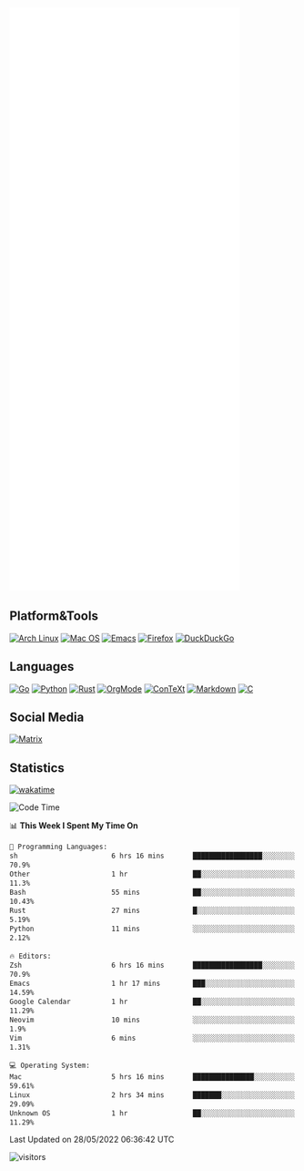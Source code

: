 ![Metrics](https://github.com/SteamedFish/SteamedFish/blob/master/github-metrics.svg)

## Platform&Tools

[![Arch Linux](https://img.shields.io/badge/ArchLinux-1793D1?logo=arch-linux&logoColor=fff&style=flat-square)](https://archlinux.org/)
[![Mac OS](https://img.shields.io/badge/MacOS-000000?style=flat-square&logo=macos&logoColor=F0F0F0)](https://www.apple.com/macos/)
[![Emacs](https://img.shields.io/badge/Emacs-%237F5AB6.svg?&style=flat-square&logo=gnu-emacs&logoColor=white)](https://www.gnu.org/software/emacs/)
[![Firefox](https://img.shields.io/badge/Firefox-FF7139?style=flat-square&logo=Firefox-Browser&logoColor=white)](https://firefox.com/)
[![DuckDuckGo](https://img.shields.io/badge/DuckDuckGo-DE5833?style=flat-square&logo=DuckDuckGo&logoColor=white)](https://duckduckgo.com/)

## Languages

[![Go](https://img.shields.io/badge/Golang-%2300ADD8.svg?style=flat-square&logo=go&logoColor=white)](https://golang.org/)
[![Python](https://img.shields.io/badge/Python-3670A0?style=flat-square&logo=python&logoColor=ffdd54)](https://www.python.org/)
[![Rust](https://img.shields.io/badge/Rust-%23000000.svg?style=flat-square&logo=rust&logoColor=white)](https://www.rust-lang.org/)
[![OrgMode](https://img.shields.io/badge/OrgMode-%23000000.svg?style=flat-square&logo=org&logoColor=white)](https://orgmode.org/)
[![ConTeXt](https://img.shields.io/badge/ConTeXt-%23008080.svg?style=flat-square&logo=latex&logoColor=white)](https://contextgarden.net/)
[![Markdown](https://img.shields.io/badge/MarkDown-%23000000.svg?style=flat-square&logo=markdown&logoColor=white)](https://daringfireball.net/projects/markdown/)
[![C](https://img.shields.io/badge/C-%2300599C.svg?style=flat-square&logo=c&logoColor=white)](https://www.iso.org/standard/74528.html)

## Social Media

[![Matrix](https://img.shields.io/badge/SteamedFish-2CA5E0?style=social&logo=matrix&logoColor=black)](https://matrix.to/#/@i:steamedfish.org)

## Statistics
[![wakatime](https://wakatime.com/badge/user/168280d6-fcf2-4b4f-ad3a-dc4612f35b38.svg)](https://wakatime.com/@168280d6-fcf2-4b4f-ad3a-dc4612f35b38)

<!--START_SECTION:waka-->
![Code Time](http://img.shields.io/badge/Code%20Time-1%2C828%20hrs%2030%20mins-blue)

📊 **This Week I Spent My Time On** 

```text
💬 Programming Languages: 
sh                       6 hrs 16 mins       █████████████████░░░░░░░░   70.9% 
Other                    1 hr                ██░░░░░░░░░░░░░░░░░░░░░░░   11.3% 
Bash                     55 mins             ██░░░░░░░░░░░░░░░░░░░░░░░   10.43% 
Rust                     27 mins             █░░░░░░░░░░░░░░░░░░░░░░░░   5.19% 
Python                   11 mins             ░░░░░░░░░░░░░░░░░░░░░░░░░   2.12%

🔥 Editors: 
Zsh                      6 hrs 16 mins       █████████████████░░░░░░░░   70.9% 
Emacs                    1 hr 17 mins        ███░░░░░░░░░░░░░░░░░░░░░░   14.59% 
Google Calendar          1 hr                ██░░░░░░░░░░░░░░░░░░░░░░░   11.29% 
Neovim                   10 mins             ░░░░░░░░░░░░░░░░░░░░░░░░░   1.9% 
Vim                      6 mins              ░░░░░░░░░░░░░░░░░░░░░░░░░   1.31%

💻 Operating System: 
Mac                      5 hrs 16 mins       ███████████████░░░░░░░░░░   59.61% 
Linux                    2 hrs 34 mins       ███████░░░░░░░░░░░░░░░░░░   29.09% 
Unknown OS               1 hr                ██░░░░░░░░░░░░░░░░░░░░░░░   11.29%

```


 Last Updated on 28/05/2022 06:36:42 UTC
<!--END_SECTION:waka-->

![visitors](https://visitor-badge.laobi.icu/badge?page_id=SteamedFish.SteamedFish)
